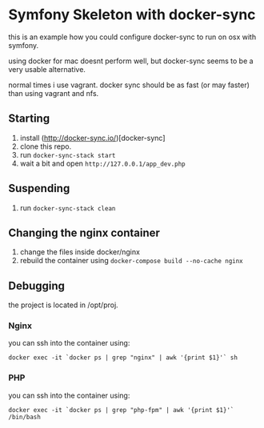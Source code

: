 # Symfony Skeleton with docker-sync


this is an example how you could configure docker-sync to run on osx with symfony.

using docker for mac doesnt perform well,
but docker-sync seems to be a very usable alternative.

normal times i use vagrant. docker sync should be as fast (or may faster) than using vagrant and nfs.

## Starting

1. install (http://docker-sync.io/)[docker-sync]
2. clone this repo.
3. run `docker-sync-stack start`
4. wait a bit and open `http://127.0.0.1/app_dev.php`

## Suspending

1. run `docker-sync-stack clean`

## Changing the nginx container

1. change the files inside docker/nginx
2. rebuild the container using `docker-compose build --no-cache nginx`


## Debugging
the project is located in /opt/proj.

### Nginx
you can ssh into the container using:

```
docker exec -it `docker ps | grep "nginx" | awk '{print $1}'` sh
```

### PHP
you can ssh into the container using:

```
docker exec -it `docker ps | grep "php-fpm" | awk '{print $1}'` /bin/bash
```